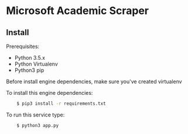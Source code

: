 Microsoft Academic Scraper
=================

Install
----------

Prerequisites:

* Python 3.5.x
* Python Virtualenv
* Python3 pip

Before install engine dependencies, make sure you've created virtualenv

To install this engine dependencies:
```bash
    $ pip3 install -r requirements.txt
```
To run this service type:

```bash
    $ python3 app.py
```

